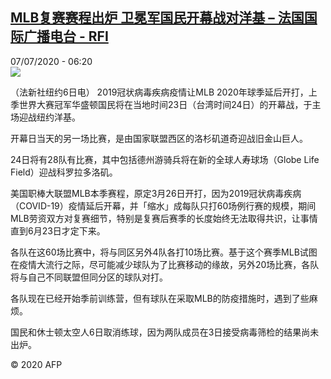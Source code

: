 <!--1594101273000-->
[MLB复赛赛程出炉 卫冕军国民开幕战对洋基 – 法国国际广播电台 - RFI](http://www.rfi.fr//cn/contenu/20200707-mlb%E5%A4%8D%E8%B5%9B%E8%B5%9B%E7%A8%8B%E5%87%BA%E7%82%89-%E5%8D%AB%E5%86%95%E5%86%9B%E5%9B%BD%E6%B0%91%E5%BC%80%E5%B9%95%E6%88%98%E5%AF%B9%E6%B4%8B%E5%9F%BA)
------

<div>07/07/2020 - 06:20</div><img src="https://s.rfi.fr/media/display/e1550d54-c00b-11ea-90ee-005056a964fe/w:310/p:16x9/spo0001b.200707122004.jpg"><div class="t-content__body u-clearfix"><div class="m-interstitial"></div><p>（法新社纽约6日电）    2019冠状病毒疾病疫情让MLB 2020年球季延后开打，上季世界大赛冠军华盛顿国民将在当地时间23日（台湾时间24日）的开幕战，于主场迎战纽约洋基。</p><p>开幕日当天的另一场比赛，是由国家联盟西区的洛杉矶道奇迎战旧金山巨人。</p><p>24日将有28队有比赛，其中包括德州游骑兵将在新的全球人寿球场（Globe Life Field）迎战科罗拉多洛矶。</p><p>美国职棒大联盟MLB本季赛程，原定3月26日开打，因为2019冠状病毒疾病（COVID-19）疫情延后开幕，并「缩水」成每队只打60场例行赛的规模，期间MLB劳资双方对复赛细节，特别是复赛后赛季的长度始终无法取得共识，让事情直到6月23日才定下来。</p><p>各队在这60场比赛中，将与同区另外4队各打10场比赛。基于这个赛季MLB试图在疫情大流行之际，尽可能减少球队为了比赛移动的缘故，另外20场比赛，各队将与自己不同联盟但同分区的球队对打。</p><p>各队现在已经开始季前训练营，但有球队在采取MLB的防疫措施时，遇到了些麻烦。</p><p>国民和休士顿太空人6日取消练球，因为两队成员在3日接受病毒筛检的结果尚未出炉。</p><p></p><p class="t-copyright">© 2020 AFP</p>        </div>
